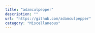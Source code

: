 ```yaml
---
title: "adamculpepper"
description: ""
url: "https://github.com/adamculpepper"
category: "Miscellaneous"
---
```

